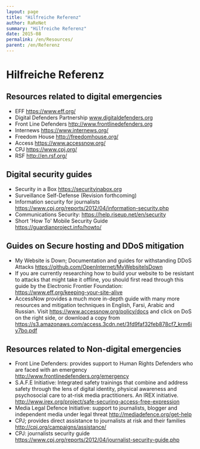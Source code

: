 ```yaml
---
layout: page
title: "Hilfreiche Referenz"
author: RaReNet
summary: "Hilfreiche Referenz"
date: 2015-08
permalink: /en/Resources/
parent: /en/Referenz
---
```



# Hilfreiche Referenz

## Resources related to digital emergencies

- EFF https://www.eff.org/
- Digital Defenders Partnership www.digitaldefenders.org
- Front Line Defenders http://www.frontlinedefenders.org
- Internews https://www.internews.org/
- Freedom House http://freedomhouse.org/
- Access https://www.accessnow.org/
- CPJ https://www.cpj.org/
- RSF http://en.rsf.org/

## Digital security guides

- Security in a Box https://securityinabox.org
- Surveillance Self-Defense (Revision forthcoming)
- Information security for journalists https://www.cpj.org/reports/2012/04/information-security.php
- Communications Security: https://help.riseup.net/en/security
- Short 'How To' Mobile Security Guide https://guardianproject.info/howto/

## Guides on Secure hosting and DDoS mitigation

- My Website is Down; Documentation and guides for withstanding DDoS Attacks https://github.com/OpenInternet/MyWebsiteIsDown
- If you are currently researching how to build your website to be resistant to attacks that might take it offline, you should first read through this guide by the Electronic Frontier Foundation: https://www.eff.org/keeping-your-site-alive
- AccessNow provides a much more in-depth guide with many more resources and mitigation techniques in English, Farsi, Arabic and Russian. Visit https://www.accessnow.org/policy/docs and click on DoS on the right side, or download a copy from https://s3.amazonaws.com/access.3cdn.net/3fd9faf32feb878cf7_krm6iy7bo.pdf

## Resources related to Non-digital emergencies

- Front Line Defenders: provides support to Human Rights Defenders who are faced with an emergency http://www.frontlinedefenders.org/emergency
- S.A.F.E Initiative: Integrated safety trainings that combine and address safety through the lens of digital identity, physical awareness and psychosocial care to at-risk media practitioners. An IREX initiative. http://www.irex.org/project/safe-securing-access-free-expression
-  Media Legal Defence Initiative: support to journalists, blogger and independent media under legal threat http://mediadefence.org/get-help
- CPJ; provides direct assistance to journalists at risk and their families http://cpj.org/campaigns/assistance/
- CPJ: journalists security guide https://www.cpj.org/reports/2012/04/journalist-security-guide.php
